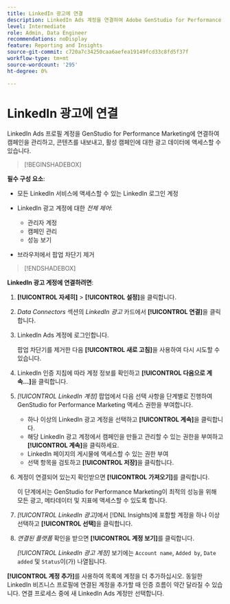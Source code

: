 ```yaml
---
title: LinkedIn 광고에 연결
description: LinkedIn Ads 계정을 연결하여 Adobe GenStudio for Performance Marketing으로 광고 및 미디어를 활성화하고 모니터링합니다.
level: Intermediate
role: Admin, Data Engineer
recommendations: noDisplay
feature: Reporting and Insights
source-git-commit: c720a7c34250caa6aefea19149fcd33c8fd5f37f
workflow-type: tm+mt
source-wordcount: '295'
ht-degree: 0%

---
```


# LinkedIn 광고에 연결

LinkedIn Ads 프로필 계정을 GenStudio for Performance Marketing에 연결하여 캠페인을 관리하고, 콘텐츠를 내보내고, 활성 캠페인에 대한 광고 데이터에 액세스할 수 있습니다.

>[!BEGINSHADEBOX]

**필수 구성 요소**:

- 모든 LinkedIn 서비스에 액세스할 수 있는 LinkedIn 로그인 계정

- LinkedIn 광고 계정에 대한 _전체 제어_:

   - 관리자 계정
   - 캠페인 관리
   - 성능 보기

- 브라우저에서 팝업 차단기 제거

>[!ENDSHADEBOX]

**LinkedIn 광고 계정에 연결하려면**:

1. **[!UICONTROL 자세히]** > **[!UICONTROL 설정]**&#x200B;을 클릭합니다.

1. _Data Connectors_ 섹션의 _LinkedIn 광고_ 카드에서 **[!UICONTROL 연결]**&#x200B;을 클릭합니다.

1. LinkedIn Ads 계정에 로그인합니다.

   팝업 차단기를 제거한 다음 **[!UICONTROL 새로 고침]**&#x200B;을 사용하여 다시 시도할 수 있습니다.

1. LinkedIn 인증 지침에 따라 계정 정보를 확인하고 **[!UICONTROL 다음으로 계속...]**&#x200B;을 클릭합니다.

1. _[!UICONTROL LinkedIn 계정]_ 팝업에서 다음 선택 사항을 단계별로 진행하여 GenStudio for Performance Marketing 액세스 권한을 부여합니다.

   - 하나 이상의 LinkedIn 광고 계정을 선택하고 **[!UICONTROL 계속]**&#x200B;을 클릭합니다.
   - 해당 LinkedIn 광고 계정에서 캠페인을 만들고 관리할 수 있는 권한을 부여하고 **[!UICONTROL 계속]**&#x200B;을 클릭하세요.
   - LinkedIn 페이지의 게시물에 액세스할 수 있는 권한 부여
   - 선택 항목을 검토하고 **[!UICONTROL 저장]**&#x200B;을 클릭합니다.

1. 계정이 연결되어 있는지 확인받으면 **[!UICONTROL 가져오기]**&#x200B;를 클릭합니다.

   이 단계에서는 GenStudio for Performance Marketing이 최적의 성능을 위해 모든 광고, 메타데이터 및 지표에 액세스할 수 있도록 합니다.

1. _[!UICONTROL LinkedIn 광고]_&#x200B;에서 [!DNL Insights]에 포함할 계정을 하나 이상 선택하고 **[!UICONTROL 선택]**&#x200B;을 클릭합니다.

1. _연결된 플랫폼_ 확인을 받으면 **[!UICONTROL 계정 보기]**&#x200B;를 클릭합니다.

   _[!UICONTROL LinkedIn 광고 계정]_ 보기에는 `Account name`, `Added by`, `Date added` 및 `Status`이(가) 나열됩니다.

**[!UICONTROL 계정 추가]**&#x200B;를 사용하여 목록에 계정을 더 추가하십시오. 동일한 LinkedIn 비즈니스 프로필에 연결된 계정을 추가할 때 인증 흐름이 약간 달라질 수 있습니다. 연결 프로세스 중에 새 LinkedIn Ads 계정만 선택합니다.
